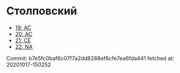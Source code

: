 # Столповский
- [19: AC](19.md)
- [20: AC](20.md)
- [21: CE](21.md)
- [22: NA](22.md)

Commit: b7e5fc0baf6c07f7a2dd8288ef6cfe7ea6fda441
 fetched at: 20201017-150252
